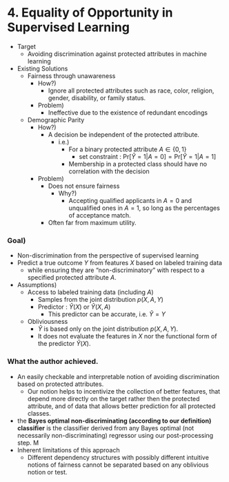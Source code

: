# 4. Equality of Opportunity in Supervised Learning

- Target
  - Avoiding discrimination against protected attributes in machine learning
- Existing Solutions
  - Fairness through unawareness
    - How?)
      - Ignore all protected attributes such as race, color, religion, gender, disability, or family status.
    - Problem)
      - Ineffective due to the existence of redundant encodings
  - Demographic Parity
    - How?)
      - A decision be independent of the protected attribute.
        - i.e.)
          - For a binary protected attribute $`A\in\{0,1\}`$
            - set constraint : $`\text{Pr}\left[\hat{Y}=1\vert A = 0\right] = \text{Pr}\left[\hat{Y}=1\vert A = 1\right]`$
          - Membership in a protected class should have no correlation with the decision
    - Problem)
      - Does not ensure fairness
        - Why?)
          - Accepting qualified applicants in $`A=0`$ and unqualified ones in $`A=1`$, so long as the percentages of acceptance match.
      - Often far from maximum utility.

### Goal)
- Non-discrimination from the perspective of supervised learning
- Predict a true outcome $`Y`$ from features $`X`$ based on labeled training data
  - while ensuring they are “non-discriminatory” with respect to a specified protected attribute $`A`$.
- Assumptions)
  - Access to labeled training data (including $`A`$)
    - Samples from the joint distribution $`p(X, A, Y)`$
    - Predictor : $`\hat{Y}(X)`$ or $`\hat{Y}(X, A)`$
      - This predictor can be accurate, i.e. $`\hat{Y} = Y`$
  - Obliviousness
    - $`\hat{Y}`$ is based only on the joint distribution $`p(X, A, Y)`$.
    - It does not evaluate the features in $`X`$ nor the functional form of the predictor $`\hat{Y}(X)`$.


### What the author achieved.
- An easily checkable and interpretable notion of avoiding discrimination based on protected attributes.
  - Our notion helps to incentivize the collection of better features, that depend more directly on the target rather then the protected attribute, and of data that allows better prediction for all protected classes.
- the **Bayes optimal non-discriminating (according to our definition) classifier** is the classifier derived from any Bayes optimal (not necessarily non-discriminating) regressor using our post-processing step. M
- Inherent limitations of this approach
  - Different dependency structures with possibly different intuitive notions of fairness cannot be separated based on any oblivious notion or test.